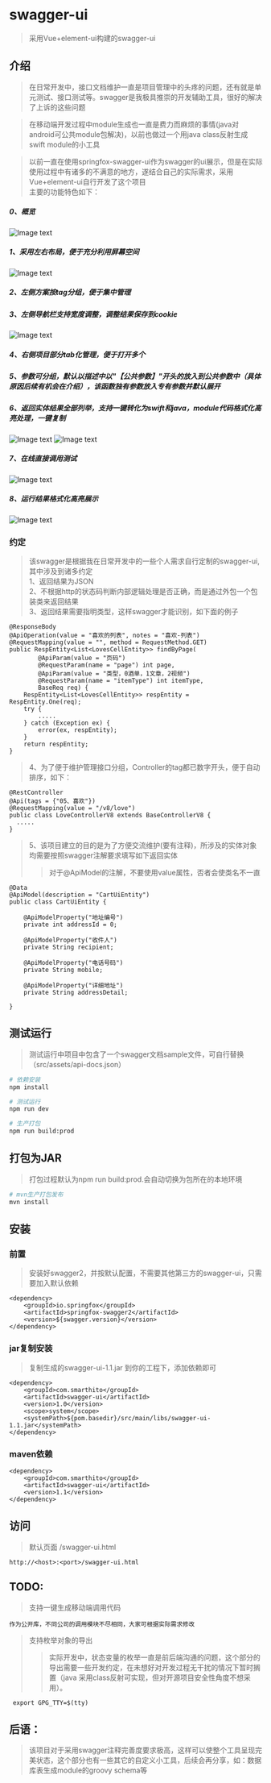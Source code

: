 # swagger-ui

> 采用Vue+element-ui构建的swagger-ui

## 介绍
> 在日常开发中，接口文档维护一直是项目管理中的头疼的问题，还有就是单元测试、接口测试等。swagger是我极具推崇的开发辅助工具，很好的解决了上诉的这些问题  

> 在移动端开发过程中module生成也一直是费力而麻烦的事情(java对android可公共module包解决)，以前也做过一个用java class反射生成 swift module的小工具

> 以前一直在使用springfox-swagger-ui作为swagger的ui展示，但是在实际使用过程中有诸多的不满意的地方，遂结合自己的实际需求，采用Vue+element-ui自行开发了这个项目  
主要的功能特色如下：

##### 0、概览
![Image text](snaps/snap-01.jpg)
##### 1、采用左右布局，便于充分利用屏幕空间
![Image text](snaps/snap-02.jpg)
##### 2、左侧方案按tag分组，便于集中管理
##### 3、左侧导航栏支持宽度调整，调整结果保存到cookie
![Image text](snaps/snap-03.jpg)
##### 4、右侧项目部分tab化管理，便于打开多个
##### 5、参数可分组，默认以描述中以"【公共参数】"开头的放入到公共参数中（具体原因后续有机会在介绍），该函数独有参数放入专有参数并默认展开
##### 6、返回实体结果全部列举，支持一键转化为swift和java，module代码格式化高亮处理，一键复制
![Image text](snaps/snap-04.jpg)
![Image text](snaps/snap-05.jpg)
##### 7、在线直接调用测试
![Image text](snaps/snap-06.jpg)
##### 8、运行结果格式化高亮展示
![Image text](snaps/snap-07.jpg)

### 约定

> 该swagger是根据我在日常开发中的一些个人需求自行定制的swagger-ui,其中涉及到诸多约定  
> 1、返回结果为JSON  
> 2、不根据http的状态码判断内部逻辑处理是否正确，而是通过外包一个包装类来返回结果  
> 3、返回结果需要指明类型，这样swagger才能识别，如下面的例子  

```
@ResponseBody
@ApiOperation(value = "喜欢的列表", notes = "喜欢-列表")
@RequestMapping(value = "", method = RequestMethod.GET)
public RespEntity<List<LovesCellEntity>> findByPage(
        @ApiParam(value = "页码")
        @RequestParam(name = "page") int page,
        @ApiParam(value = "类型，0酒单，1文章，2视频")
        @RequestParam(name = "itemType") int itemType,
        BaseReq req) {
    RespEntity<List<LovesCellEntity>> respEntity = RespEntity.One(req);
    try {
        .....
    } catch (Exception ex) {
        error(ex, respEntity);
    }
    return respEntity;
}
```
> 4、为了便于维护管理接口分组，Controller的tag都已数字开头，便于自动排序，如下：
```
@RestController
@Api(tags = {"05、喜欢"})
@RequestMapping(value = "/v8/love")
public class LoveControllerV8 extends BaseControllerV8 {
  .....
}
```

> 5、该项目建立的目的是为了方便交流维护(要有注释)，所涉及的实体对象均需要按照swagger注解要求填写如下返回实体
>> 对于@ApiModel的注解，不要使用value属性，否者会使类名不一直
```
@Data
@ApiModel(description = "CartUiEntity")
public class CartUiEntity {

    @ApiModelProperty("地址编号")
    private int addressId = 0;

    @ApiModelProperty("收件人")
    private String recipient;

    @ApiModelProperty("电话号码")
    private String mobile;

    @ApiModelProperty("详细地址")
    private String addressDetail;

}
```

## 测试运行

> 测试运行中项目中包含了一个swagger文档sample文件，可自行替换（src/assets/api-docs.json）

``` bash
# 依赖安装
npm install

# 测试运行
npm run dev

# 生产打包
npm run build:prod

```

## 打包为JAR

> 打包过程默认为npm run build:prod.会自动切换为包所在的本地环境

``` bash
# mvn生产打包发布
mvn install
```
## 安装

### 前置
> 安装好swagger2，并按默认配置，不需要其他第三方的swagger-ui，只需要加入默认依赖
```
<dependency>
    <groupId>io.springfox</groupId>
    <artifactId>springfox-swagger2</artifactId>
    <version>${swagger.version}</version>
</dependency>
```    

### jar复制安装
> 复制生成的swagger-ui-1.1.jar 到你的工程下，添加依赖即可
```
<dependency>
    <groupId>com.smarthito</groupId>
    <artifactId>swagger-ui</artifactId>
    <version>1.0</version>
    <scope>system</scope>
    <systemPath>${pom.basedir}/src/main/libs/swagger-ui-1.1.jar</systemPath>
</dependency>
```    

### maven依赖
```$xslt
<dependency>
    <groupId>com.smarthito</groupId>
    <artifactId>swagger-ui</artifactId>
    <version>1.1</version>
</dependency>
```

## 访问
> 默认页面 /swagger-ui.html
```
http://<host>:<port>/swagger-ui.html
```


## TODO:
> 支持一键生成移动端调用代码
```
作为公开库，不同公司的调用模块不尽相同，大家可根据实际需求修改
```

> 支持枚举对象的导出  
>> 实际开发中，状态变量的枚举一直是前后端沟通的问题，这个部分的导出需要一些开发约定，在未想好对开发过程无干扰的情况下暂时搁置（java 采用class反射可实现，但对开源项目安全性角度不想采用）。
```
 export GPG_TTY=$(tty)
```

## 后语：
> 该项目对于采用swagger注释完善度要求极高，这样可以使整个工具呈现完美状态，这个部分也有一些其它的自定义小工具，后续会再分享，如：数据库表生成module的groovy schema等
